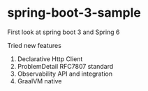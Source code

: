 # spring-boot-3-sample
First look at spring boot 3 and Spring 6

Tried new features
1. Declarative Http Client
2. ProblemDetail RFC7807 standard
3. Observability API and integration
4. GraalVM native
